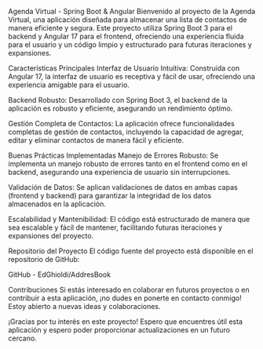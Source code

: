 Agenda Virtual - Spring Boot & Angular
Bienvenido al proyecto de la Agenda Virtual, una aplicación diseñada para almacenar una lista de contactos de manera eficiente y segura. Este proyecto utiliza Spring Boot 3 para el backend y Angular 17 para el frontend, ofreciendo una experiencia fluida para el usuario y un código limpio y estructurado para futuras iteraciones y expansiones.

Características Principales
Interfaz de Usuario Intuitiva: Construida con Angular 17, la interfaz de usuario es receptiva y fácil de usar, ofreciendo una experiencia amigable para el usuario.

Backend Robusto: Desarrollado con Spring Boot 3, el backend de la aplicación es robusto y eficiente, asegurando un rendimiento óptimo.

Gestión Completa de Contactos: La aplicación ofrece funcionalidades completas de gestión de contactos, incluyendo la capacidad de agregar, editar y eliminar contactos de manera fácil y eficiente.

Buenas Prácticas Implementadas
Manejo de Errores Robusto: Se implementa un manejo robusto de errores tanto en el frontend como en el backend, asegurando una experiencia de usuario sin interrupciones.

Validación de Datos: Se aplican validaciones de datos en ambas capas (frontend y backend) para garantizar la integridad de los datos almacenados en la aplicación.

Escalabilidad y Mantenibilidad: El código está estructurado de manera que sea escalable y fácil de mantener, facilitando futuras iteraciones y expansiones del proyecto.

Repositorio del Proyecto
El código fuente del proyecto está disponible en el repositorio de GitHub:

GitHub - EdGhioldi/AddresBook

Contribuciones
Si estás interesado en colaborar en futuros proyectos o en contribuir a esta aplicación, ¡no dudes en ponerte en contacto conmigo! Estoy abierto a nuevas ideas y colaboraciones.

¡Gracias por tu interés en este proyecto! Espero que encuentres útil esta aplicación y espero poder proporcionar actualizaciones en un futuro cercano.
